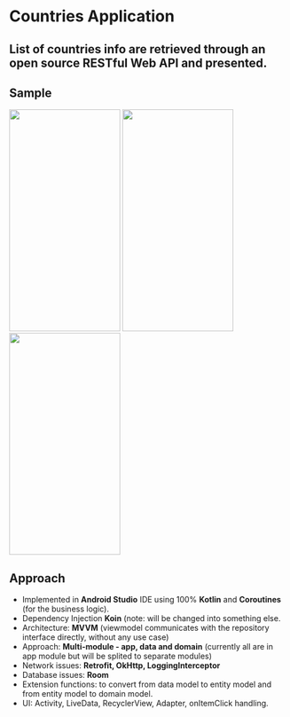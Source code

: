 # Countries Application
## List of countries info are retrieved through an open source RESTful Web API and presented.

## Sample
<img src="GIF/record1.gif" width="200" height="400"/> <img src="GIF/record2.gif" width="200" height="400"/> <img src="GIF/record3.gif" width="200" height="400"/>

## Approach
* Implemented in **Android Studio** IDE using 100% **Kotlin** and **Coroutines** (for the business logic).
* Dependency Injection **Koin** (note: will be changed into something else.
* Architecture: **MVVM** (viewmodel communicates with the repository interface directly, without any use case)
* Approach: **Multi-module - app, data and domain** (currently all are in app module but will be splited to separate modules)
* Network issues: **Retrofit, OkHttp, LoggingInterceptor**
* Database issues: **Room**
* Extension functions: to convert from data model to entity model and from entity model to domain model.
* UI: Activity, LiveData, RecyclerView, Adapter, onItemClick handling. 
